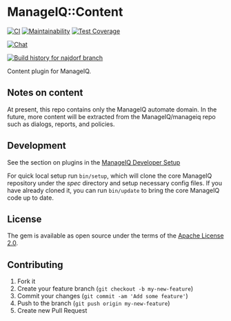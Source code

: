 # ManageIQ::Content

[![CI](https://github.com/ManageIQ/manageiq-content/actions/workflows/ci.yaml/badge.svg?branch=najdorf)](https://github.com/ManageIQ/manageiq-content/actions/workflows/ci.yaml)
[![Maintainability](https://api.codeclimate.com/v1/badges/bc6773f3e24fd6323a5c/maintainability)](https://codeclimate.com/github/ManageIQ/manageiq-content/maintainability)
[![Test Coverage](https://api.codeclimate.com/v1/badges/bc6773f3e24fd6323a5c/test_coverage)](https://codeclimate.com/github/ManageIQ/manageiq-content/test_coverage)

[![Chat](https://badges.gitter.im/Join%20Chat.svg)](https://gitter.im/ManageIQ/manageiq/automate?utm_source=badge&utm_medium=badge&utm_campaign=pr-badge&utm_content=badge)

[![Build history for najdorf branch](https://buildstats.info/github/chart/ManageIQ/manageiq-content?branch=najdorf&buildCount=50&includeBuildsFromPullRequest=false&showstats=false)](https://github.com/ManageIQ/manageiq-content/actions?query=branch%3Amaster)

Content plugin for ManageIQ.

## Notes on content

At present, this repo contains only the ManageIQ automate domain.  In the future,
more content will be extracted from the ManageIQ/manageiq repo such as dialogs,
reports, and policies.

## Development

See the section on plugins in the [ManageIQ Developer Setup](http://manageiq.org/docs/guides/developer_setup/plugins)

For quick local setup run `bin/setup`, which will clone the core ManageIQ repository under the *spec* directory and setup necessary config files. If you have already cloned it, you can run `bin/update` to bring the core ManageIQ code up to date.

## License

The gem is available as open source under the terms of the [Apache License 2.0](http://www.apache.org/licenses/LICENSE-2.0).

## Contributing

1. Fork it
2. Create your feature branch (`git checkout -b my-new-feature`)
3. Commit your changes (`git commit -am 'Add some feature'`)
4. Push to the branch (`git push origin my-new-feature`)
5. Create new Pull Request
